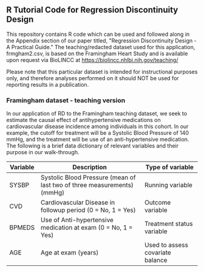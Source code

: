 ## R Tutorial Code for Regression Discontinuity Design 

This repository contains R code which can be used and followed along in the Appendix section of our paper titled, "Regression Discontinuity Design - A Practical Guide." The teaching/redacted dataset used for this application, frmgham2.csv, is based on the Framingham Heart Study and is available upon request via BioLINCC at https://biolincc.nhlbi.nih.gov/teaching/

Please note that this particular dataset is intended for instructional purposes only, and therefore analyses performed on it should NOT be used for reporting results in a publication.


### Framingham dataset - teaching version
In our application of RD to the Framingham teaching dataset, we seek to estimate the causal effect of antihypertensive medications on cardiovascular disease incidence among individuals in this cohort. In our example, the cutoff for treatment will be a Systolic Blood Pressure of 140 mmHg, and the treatment will be use of an anti-hypertensive medication. The following is a brief data dictionary of relevant variables and their purpose in our walk-through. 

Variable | Description | Type of variable 
--- | --- | --- 
SYSBP | Systolic Blood Pressure (mean of last two of three measurements) (mmHg) | Running variable
CVD | Cardiovascular Disease in followup period (0 = No, 1 = Yes) | Outcome variable 
BPMEDS | Use of Anti-hypertensive medication at exam (0 = No, 1 = Yes) | Treatment status variable
AGE | Age at exam (years) | Used to assess covariate balance
